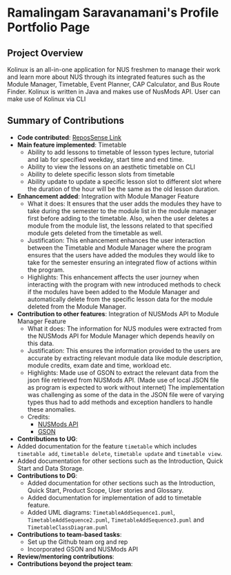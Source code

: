 # Ramalingam Saravanamani's Profile Portfolio Page

## Project Overview

Kolinux is an all-in-one application for NUS freshmen to manage their work and learn more about NUS through its
integrated features such as the Module Manager, Timetable, Event Planner, CAP Calculator, and Bus Route Finder.
Kolinux is written in Java and makes use of NusMods API. User can make use of Kolinux via CLI

## Summary of Contributions

* **Code contributed**: [ReposSense Link](https://nus-cs2113-ay2122s1.github.io/tp-dashboard/?search=saravanamani1999&sort=groupTitle&sortWithin=title&since=2021-09-25&timeframe=commit&mergegroup=&groupSelect=groupByRepos&breakdown=false)
* **Main feature implemented**: Timetable
  * Ability to add lessons to timetable of lesson types lecture, tutorial and lab for specified weekday, start time and end time.
  * Ability to view the lessons on an aesthetic timetable on CLI
  * Ability to delete specific lesson slots from timetable 
  * Ability update to update a specific lesson slot to different slot where the duration of the hour will be the same as the old lesson duration.
* **Enhancement added**: Integration with Module Manager Feature
  * What it does: It ensures that the user adds the modules they have to take during the semester to the module list in the module manager first before adding to the timetable. Also, when the user deletes a module from the module list, the lessons related to that specified module gets deleted from the timetable as well.
  * Justification: This enhancement enhances the user interaction between the Timetable and Module Manager where the program ensures that the users have added the modules they would like to take for the semester ensuring an integrated flow of actions within the program.
  * Highlights: This enhancement affects the user journey when interacting with the program with new introduced methods to check if the modules have been added to the Module Manager and automatically delete from the specific lesson data for the module deleted from the Module Manager.
* **Contribution to other features**: Integration of NUSMods API to Module Manager Feature
  * What it does: The information for NUS modules were extracted from the NUSMods API for Module Manager which depends heavily on this data.
  * Justification: This ensures the information provided to the users are accurate by extracting relevant module data like module description, module credits, exam date and time, workload etc.
  * Highlights: Made use of GSON to extract the relevant data from the json file retrieved from NUSMods API. (Made use of local JSON file as program is expected to work without internet) The implementation was challenging as some of the data in the JSON file were of varying types thus had to add methods and exception handlers to handle these anomalies.
  * Credits: 
    * [NUSMods API](https://api.nusmods.com/v2/) 
    * [GSON](https://github.com/google/gson)
* **Contributions to UG**:
* Added documentation for the feature `timetable` which includes `timetable add`, `timetable delete`, `timetable update` and `timetable view`.
* Added documentation for other sections such as the Introduction, Quick Start and Data Storage.
* **Contributions to DG**:
  * Added documentation for other sections such as the Introduction, Quick Start, Product Scope, User stories and Glossary.
  * Added documentation for implementation of add to timetable feature.
  * Added UML diagrams: `TimetableAddSequence1.puml`, `TimetableAddSequence2.puml`, `TimetableAddSequence3.puml` and `TimetableClassDiagram.puml`
* **Contributions to team-based tasks**:
  * Set up the Github team org and rep
  * Incorporated GSON and NUSMods API
* **Review/mentoring contributions**:
* **Contributions beyond the project team**: